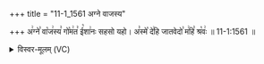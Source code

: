+++
title = "11-1_1561 अग्ने वाजस्य"

+++
अ꣢ग्ने꣣ वा꣡ज꣢स्य꣣ गो꣡म꣢त꣣ ई꣡शा꣢नः सहसो यहो। अ꣣स्मे꣡ दे꣢हि जातवेदो꣣ म꣢हि꣣ श्र꣡वः꣢ ॥ 11-1:1561 ॥

<details><summary>विस्वर-मूलम् (VC)</summary>

अग्ने वाजस्य गोमत ईशानः सहसो यहो । अस्मे देहि जातवेदो महि श्रवः ॥१५६१॥
</details>